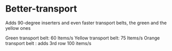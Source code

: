 # Better-transport
Adds 90-degree inserters and even faster transport belts, the green and the yellow ones

Green transport belt: 60 Items/s
Yellow transport belt: 75 Items/s
Orange transport belt : adds 3rd row 100 items/s
